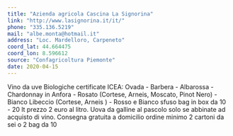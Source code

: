 ```yaml
---
title: "Azienda agricola Cascina La Signorina"
link: "http://www.lasignorina.it/it/"
phone: "335.136.5219"
mail: "albe.monta@hotmail.it"
address: "Loc. Mardelloro, Carpeneto"
coord_lat: 44.664475
coord_lon: 8.596612
source: "Confagricoltura Piemonte"
date: 2020-04-15
---
```


Vino da uve Biologiche certificate ICEA: Ovada - Barbera - Albarossa - Chardonnay in Anfora - Rosato (Cortese, Arneis, Moscato, Pinot Nero) - Bianco Libeccio (Cortese, Arneis ) - Rosso e Bianco sfuso bag in box da 10 - 20 lt prezzo 2 euro al litro. 
Uova da galline al pascolo solo se abbinate ad acquisto di vino. 
Consegna gratuita a domicilio ordine minimo 2 cartoni da sei o 2 bag da 10